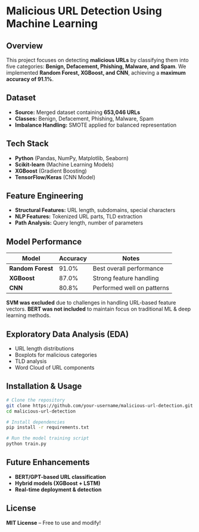 # **Malicious URL Detection Using Machine Learning**  

## **Overview**  
This project focuses on detecting **malicious URLs** by classifying them into five categories: **Benign, Defacement, Phishing, Malware, and Spam**. We implemented **Random Forest, XGBoost, and CNN**, achieving a **maximum accuracy of 91.1%**.  

## **Dataset**  
- **Source:** Merged dataset containing **653,046 URLs**  
- **Classes:** Benign, Defacement, Phishing, Malware, Spam  
- **Imbalance Handling:** SMOTE applied for balanced representation  

## **Tech Stack**  
- **Python** (Pandas, NumPy, Matplotlib, Seaborn)  
- **Scikit-learn** (Machine Learning Models)  
- **XGBoost** (Gradient Boosting)  
- **TensorFlow/Keras** (CNN Model)  

## **Feature Engineering**  
- **Structural Features:** URL length, subdomains, special characters  
- **NLP Features:** Tokenized URL parts, TLD extraction  
- **Path Analysis:** Query length, number of parameters  

## **Model Performance**  

| Model           | Accuracy | Notes                          |
|---------------|----------|--------------------------------|
| **Random Forest** | 91.0% | Best overall performance       |
| **XGBoost**       | 87.0% | Strong feature handling        |
| **CNN**          | 80.8%  | Performed well on patterns    |

**SVM was excluded** due to challenges in handling URL-based feature vectors. **BERT was not included** to maintain focus on traditional ML & deep learning methods.  

## **Exploratory Data Analysis (EDA)**  
- URL length distributions  
- Boxplots for malicious categories  
- TLD analysis  
- Word Cloud of URL components  

## **Installation & Usage**  
```bash
# Clone the repository
git clone https://github.com/your-username/malicious-url-detection.git
cd malicious-url-detection

# Install dependencies
pip install -r requirements.txt

# Run the model training script
python train.py
```

## **Future Enhancements**  
- **BERT/GPT-based URL classification**  
- **Hybrid models (XGBoost + LSTM)**  
- **Real-time deployment & detection**  

## **License**  
**MIT License** – Free to use and modify!  
